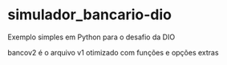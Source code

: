 # simulador_bancario-dio
Exemplo simples em Python para o desafio da DIO

bancov2 é o arquivo v1 otimizado com funções e opções extras
